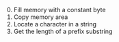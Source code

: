 0. Fill memory with a constant byte
1. Copy memory area
2. Locate a character in a string
3. Get the length of a prefix substring

